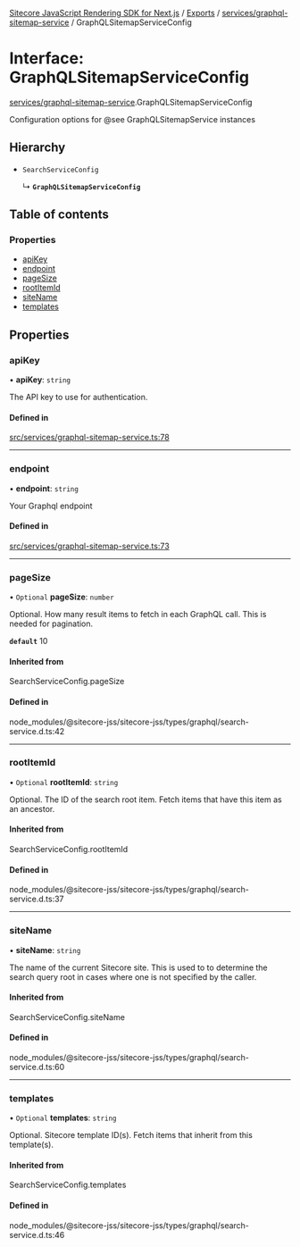 [Sitecore JavaScript Rendering SDK for Next.js](../README.md) / [Exports](../modules.md) / [services/graphql-sitemap-service](../modules/services_graphql_sitemap_service.md) / GraphQLSitemapServiceConfig

# Interface: GraphQLSitemapServiceConfig

[services/graphql-sitemap-service](../modules/services_graphql_sitemap_service.md).GraphQLSitemapServiceConfig

Configuration options for @see GraphQLSitemapService instances

## Hierarchy

- `SearchServiceConfig`

  ↳ **`GraphQLSitemapServiceConfig`**

## Table of contents

### Properties

- [apiKey](services_graphql_sitemap_service.GraphQLSitemapServiceConfig.md#apikey)
- [endpoint](services_graphql_sitemap_service.GraphQLSitemapServiceConfig.md#endpoint)
- [pageSize](services_graphql_sitemap_service.GraphQLSitemapServiceConfig.md#pagesize)
- [rootItemId](services_graphql_sitemap_service.GraphQLSitemapServiceConfig.md#rootitemid)
- [siteName](services_graphql_sitemap_service.GraphQLSitemapServiceConfig.md#sitename)
- [templates](services_graphql_sitemap_service.GraphQLSitemapServiceConfig.md#templates)

## Properties

### apiKey

• **apiKey**: `string`

The API key to use for authentication.

#### Defined in

[src/services/graphql-sitemap-service.ts:78](https://github.com/Sitecore/jss/blob/e49fd4cc/packages/sitecore-jss-nextjs/src/services/graphql-sitemap-service.ts#L78)

___

### endpoint

• **endpoint**: `string`

Your Graphql endpoint

#### Defined in

[src/services/graphql-sitemap-service.ts:73](https://github.com/Sitecore/jss/blob/e49fd4cc/packages/sitecore-jss-nextjs/src/services/graphql-sitemap-service.ts#L73)

___

### pageSize

• `Optional` **pageSize**: `number`

Optional. How many result items to fetch in each GraphQL call. This is needed for pagination.

**`default`** 10

#### Inherited from

SearchServiceConfig.pageSize

#### Defined in

node_modules/@sitecore-jss/sitecore-jss/types/graphql/search-service.d.ts:42

___

### rootItemId

• `Optional` **rootItemId**: `string`

Optional. The ID of the search root item. Fetch items that have this item as an ancestor.

#### Inherited from

SearchServiceConfig.rootItemId

#### Defined in

node_modules/@sitecore-jss/sitecore-jss/types/graphql/search-service.d.ts:37

___

### siteName

• **siteName**: `string`

The name of the current Sitecore site. This is used to to determine the search query root
in cases where one is not specified by the caller.

#### Inherited from

SearchServiceConfig.siteName

#### Defined in

node_modules/@sitecore-jss/sitecore-jss/types/graphql/search-service.d.ts:60

___

### templates

• `Optional` **templates**: `string`

Optional. Sitecore template ID(s). Fetch items that inherit from this template(s).

#### Inherited from

SearchServiceConfig.templates

#### Defined in

node_modules/@sitecore-jss/sitecore-jss/types/graphql/search-service.d.ts:46

